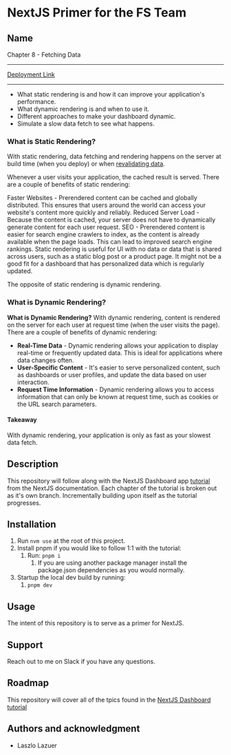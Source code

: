# NextJS Primer for the FS Team

## Name

Chapter 8 - Fetching Data

---

[Deployment Link](https://nextjs-dashboard-two-rho-68.vercel.app/)

---

* What static rendering is and how it can improve your application's performance.
* What dynamic rendering is and when to use it.
* Different approaches to make your dashboard dynamic.
* Simulate a slow data fetch to see what happens.

### What is Static Rendering?

With static rendering, data fetching and rendering happens on the server at build time (when you deploy) or when [revalidating data](https://nextjs.org/docs/app/building-your-application/data-fetching/fetching-caching-and-revalidating#revalidating-data).

Whenever a user visits your application, the cached result is served. There are a couple of benefits of static rendering:

Faster Websites - Prerendered content can be cached and globally distributed. This ensures that users around the world can access your website's content more quickly and reliably.
Reduced Server Load - Because the content is cached, your server does not have to dynamically generate content for each user request.
SEO - Prerendered content is easier for search engine crawlers to index, as the content is already available when the page loads. This can lead to improved search engine rankings.
Static rendering is useful for UI with no data or data that is shared across users, such as a static blog post or a product page. It might not be a good fit for a dashboard that has personalized data which is regularly updated.

The opposite of static rendering is dynamic rendering.

### What is Dynamic Rendering?

**What is Dynamic Rendering?**
With dynamic rendering, content is rendered on the server for each user at request time (when the user visits the page). There are a couple of benefits of dynamic rendering:

* **Real-Time Data** - Dynamic rendering allows your application to display real-time or frequently updated data. This is ideal for applications where data changes often.
* **User-Specific Content** - It's easier to serve personalized content, such as dashboards or user profiles, and update the data based on user interaction.
* **Request Time Information** - Dynamic rendering allows you to access information that can only be known at request time, such as cookies or the URL search parameters.

#### Takeaway

With dynamic rendering, your application is only as fast as your slowest data fetch.

## Description

This repository will follow along with the NextJS Dashboard app [tutorial](https://nextjs.org/learn/dashboard-app) from the NextJS documentation. Each chapter of the tutorial is broken out as it's own branch. Incrementally building upon itself as the tutorial progresses.

## Installation

1. Run `nvm use` at the root of this project.
2. Install pnpm if you would like to follow 1:1 with the tutorial:
   1. Run: `pnpm i`
      1. If you are using another package manager install the package.json dependencies as you would normally.
3. Startup the local dev build by running:
   1. `pnpm dev`

## Usage

The intent of this repository is to serve as a primer for NextJS.

## Support

Reach out to me on Slack if you have any questions.

## Roadmap

This repository will cover all of the tpics found in the [NextJS Dashboard tutorial](https://nextjs.org/learn/dashboard-app/css-styling)

## Authors and acknowledgment

* Laszlo Lazuer

